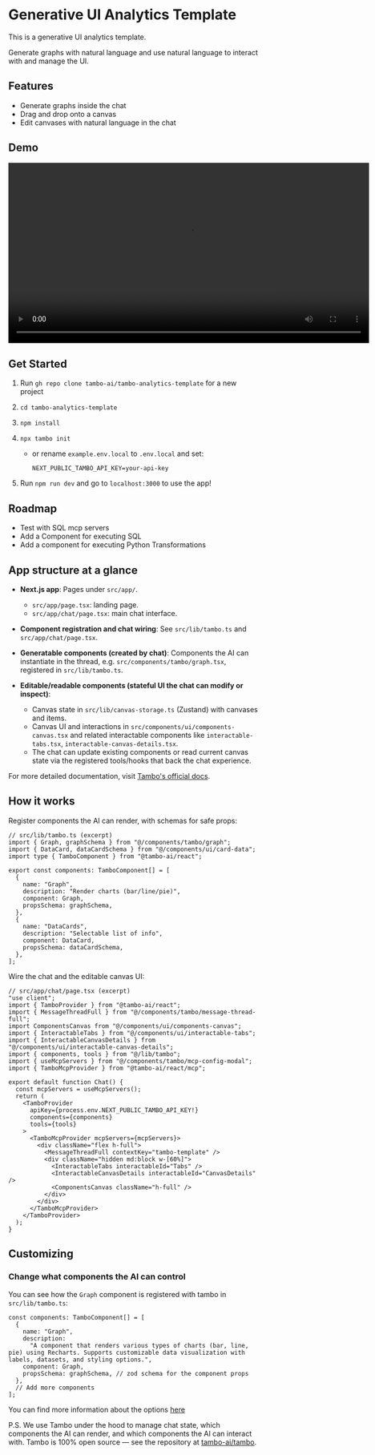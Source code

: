 # Generative UI Analytics Template

This is a generative UI analytics template.

Generate graphs with natural language and use natural language to interact with and manage the UI.

## Features

- Generate graphs inside the chat
- Drag and drop onto a canvas
- Edit canvases with natural language in the chat

## Demo

<video src="./2025-08-30-tambo-analytics.mp4" controls width="720"></video>

## Get Started

1. Run `gh repo clone tambo-ai/tambo-analytics-template` for a new project

2. `cd tambo-analytics-template`

3. `npm install`

4. `npx tambo init`

   - or rename `example.env.local` to `.env.local` and set:

     ```env
     NEXT_PUBLIC_TAMBO_API_KEY=your-api-key
     ```

5. Run `npm run dev` and go to `localhost:3000` to use the app!

## Roadmap

- Test with SQL mcp servers
- Add a Component for executing SQL
- Add a component for executing Python Transformations

## App structure at a glance

- **Next.js app**: Pages under `src/app/`.

  - `src/app/page.tsx`: landing page.
  - `src/app/chat/page.tsx`: main chat interface.

- **Component registration and chat wiring**: See `src/lib/tambo.ts` and `src/app/chat/page.tsx`.

- **Generatable components (created by chat)**: Components the AI can instantiate in the thread, e.g. `src/components/tambo/graph.tsx`, registered in `src/lib/tambo.ts`.

- **Editable/readable components (stateful UI the chat can modify or inspect)**:
  - Canvas state in `src/lib/canvas-storage.ts` (Zustand) with canvases and items.
  - Canvas UI and interactions in `src/components/ui/components-canvas.tsx` and related interactable components like `interactable-tabs.tsx`, `interactable-canvas-details.tsx`.
  - The chat can update existing components or read current canvas state via the registered tools/hooks that back the chat experience.

For more detailed documentation, visit [Tambo's official docs](https://tambo.co/docs).

## How it works

Register components the AI can render, with schemas for safe props:

```tsx
// src/lib/tambo.ts (excerpt)
import { Graph, graphSchema } from "@/components/tambo/graph";
import { DataCard, dataCardSchema } from "@/components/ui/card-data";
import type { TamboComponent } from "@tambo-ai/react";

export const components: TamboComponent[] = [
  {
    name: "Graph",
    description: "Render charts (bar/line/pie)",
    component: Graph,
    propsSchema: graphSchema,
  },
  {
    name: "DataCards",
    description: "Selectable list of info",
    component: DataCard,
    propsSchema: dataCardSchema,
  },
];
```

Wire the chat and the editable canvas UI:

```tsx
// src/app/chat/page.tsx (excerpt)
"use client";
import { TamboProvider } from "@tambo-ai/react";
import { MessageThreadFull } from "@/components/tambo/message-thread-full";
import ComponentsCanvas from "@/components/ui/components-canvas";
import { InteractableTabs } from "@/components/ui/interactable-tabs";
import { InteractableCanvasDetails } from "@/components/ui/interactable-canvas-details";
import { components, tools } from "@/lib/tambo";
import { useMcpServers } from "@/components/tambo/mcp-config-modal";
import { TamboMcpProvider } from "@tambo-ai/react/mcp";

export default function Chat() {
  const mcpServers = useMcpServers();
  return (
    <TamboProvider
      apiKey={process.env.NEXT_PUBLIC_TAMBO_API_KEY!}
      components={components}
      tools={tools}
    >
      <TamboMcpProvider mcpServers={mcpServers}>
        <div className="flex h-full">
          <MessageThreadFull contextKey="tambo-template" />
          <div className="hidden md:block w-[60%]">
            <InteractableTabs interactableId="Tabs" />
            <InteractableCanvasDetails interactableId="CanvasDetails" />
            <ComponentsCanvas className="h-full" />
          </div>
        </div>
      </TamboMcpProvider>
    </TamboProvider>
  );
}
```

## Customizing

### Change what components the AI can control

You can see how the `Graph` component is registered with tambo in `src/lib/tambo.ts`:

```tsx
const components: TamboComponent[] = [
  {
    name: "Graph",
    description:
      "A component that renders various types of charts (bar, line, pie) using Recharts. Supports customizable data visualization with labels, datasets, and styling options.",
    component: Graph,
    propsSchema: graphSchema, // zod schema for the component props
  },
  // Add more components
];
```

You can find more information about the options [here](https://tambo.co/docs/concepts/registering-components)

P.S. We use Tambo under the hood to manage chat state, which components the AI can render, and which components the AI can interact with. Tambo is 100% open source — see the repository at [tambo-ai/tambo](https://github.com/tambo-ai/tambo).
